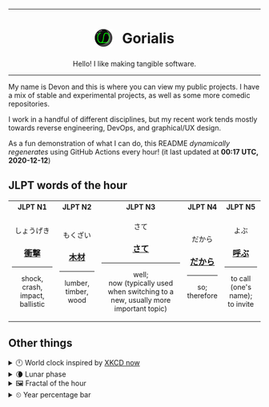 ***

<h1 align="center">
<sub>
    <img src="readme/resources/avatar.png" height="36">
</sub>
&nbsp;
Gorialis
</h1>
<p align="center">
Hello! I like making tangible software.
</p>

***

My name is Devon and this is where you can view my public projects. I have a mix of stable and experimental projects, as well as some more comedic repositories.

I work in a handful of different disciplines, but my recent work tends mostly towards reverse engineering, DevOps, and graphical/UX design.

As a fun demonstration of what I can do, this README *dynamically regenerates* using GitHub Actions every hour! (it last updated at **00:17 UTC, 2020-12-12**)

<h2>JLPT words of the hour</h2>
<table>
    <tr>
        <th>JLPT N1</th>
        <th>JLPT N2</th>
        <th>JLPT N3</th>
        <th>JLPT N4</th>
        <th>JLPT N5</th>
    </tr>
    <tr>
        <td>
            <p align="center">しょうげき</p>
            <h3 align="center"><b><a href="https://jisho.org/search/%E8%A1%9D%E6%92%83">衝撃</a></b></h3>
            <hr>
            <p align="center">shock,<wbr> crash,<wbr> impact,<wbr> ballistic</p>
        </td>
        <td>
            <p align="center">もくざい</p>
            <h3 align="center"><b><a href="https://jisho.org/search/%E6%9C%A8%E6%9D%90">木材</a></b></h3>
            <hr>
            <p align="center">lumber,<wbr> timber,<wbr> wood</p>
        </td>
        <td>
            <p align="center">さて</p>
            <h3 align="center"><b><a href="https://jisho.org/search/%E3%81%95%E3%81%A6">さて</a></b></h3>
            <hr>
            <p align="center">well;<br> now (typically used when switching to a new,<wbr> usually more important topic)</p>
        </td>
        <td>
            <p align="center">だから</p>
            <h3 align="center"><b><a href="https://jisho.org/search/%E3%81%A0%E3%81%8B%E3%82%89">だから</a></b></h3>
            <hr>
            <p align="center">so;<br> therefore</p>
        </td>
        <td>
            <p align="center">よぶ</p>
            <h3 align="center"><b><a href="https://jisho.org/search/%E5%91%BC%E3%81%B6">呼ぶ</a></b></h3>
            <hr>
            <p align="center">to call (one's name);<br> to invite</p>
        </td>
    </tr>
</table>

<h2>Other things</h2>
<details>
<summary>🕛  World clock inspired by <a href="https://xkcd.com/now">XKCD now</a></summary>

> <img src="generated/now.png" width="512">

</details>
<details>
<summary>🌘 Lunar phase</summary>

The moon is approximately 93.01% through its phase (Waning Crescent).

</details>
<details>
<summary>&#x1f5bc; Fractal of the hour</summary>

> <img src="generated/fractal.png" width="512">

</details>
<details>
<summary>&#x23f2; Year percentage bar</summary>
<pre><code>2020 [██████████████████▁▁] 94.54%</code></pre>
</details>
